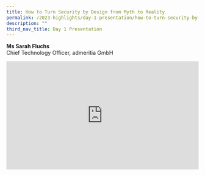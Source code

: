 ```yaml
---
title: How to Turn Security by Design from Myth to Reality
permalink: /2023-highlights/day-1-presentation/how-to-turn-security-by-design-from-myth-to-reality/
description: ""
third_nav_title: Day 1 Presentation
---
```

<b>Ms Sarah Fluchs</b><br>
Chief Technology Officer, admeritia GmbH

<div class="video-container">
<iframe width="853" height="315" src="https://www.youtube.com/embed/Wlkk8OMYvGc?si=t2JSGOysOA1bh85z" frameborder="0" allow="accelerometer; autoplay; encrypted-media; gyroscope; picture-in-picture" allowfullscreen=""></iframe></div>









<style type="text/css"> 
	    .video-container {
      position: relative;
      padding-bottom: 56.25%; /* 16:9 */
      height: 0;
    }
    .video-container iframe {
      position: absolute;
      top: 0;
      left: 0;
      width: 100%;
      height: 100%;
    }
	</style>